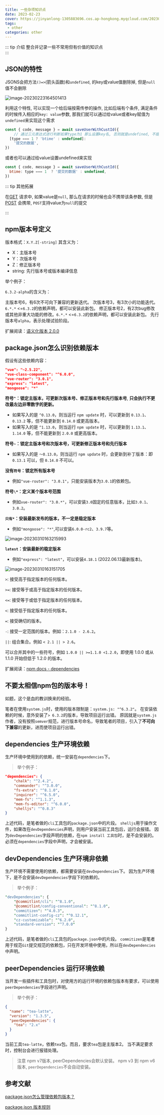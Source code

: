 ```yaml
---
title: 一些杂项知识点
date: 2023-02-23
cover: https://jinyanlong-1305883696.cos.ap-hongkong.myqcloud.com/202302231809603.jpg
tags:
 - other
categories: other
---
```


::: tip 介绍
整合并记录一些不常用但有价值的知识点 <br>
:::

<!-- more -->

## JSON的特性

JSONS会把方法`()=>`(箭头函数)和`undefined`, 的key或value值删除掉, 但是`null`值不会删除

![image-20230223164501413](https://jinyanlong-1305883696.cos.ap-hongkong.myqcloud.com/202302231646160.png)

利用这个特性, 可以实现一个给后端按需传参的操作, 比如后端有个条件, 满足条件的时候传入相应的`key: value`参数, 那我们就可以通过给value或者key赋值为`undefined`来实现这个需求

```js
const { code, message } = await saveUserWithCustId({
    // 通过三元表达式进行判断如果type为1 那么设置key名, 否则就是undefined, 不提交这个key
  [type === 1 ? 'btime' : undefined]:
    '提交的数据',
})

```

或者也可以通过给value设置undefined来实现

```js
const { code, message } = await saveUserWithCustId({
  btime: type === 1  ? '提交的数据' : undefined,
})

```

::: tip 其他拓展

在[GET](https://developer.mozilla.org/zh-CN/docs/Web/HTTP/Methods/GET) 请求中, 如果value是`null`, 那么在请求的时候也会不携带该条参数, 但是[POST](https://developer.mozilla.org/zh-CN/docs/Web/HTTP/Methods/POST) 会携带, `POST`支持value为`null`的提交

:::

## npm版本号定义

版本格式：`X.Y.Z[-string]`
 其含义为：

- X：主版本号
- Y：次版本号
- Z：修正版本号
- string: 先行版本号或版本编译信息

举个例子：

`6.3.2-alpha`的含义为：

主版本号6，有6次不可向下兼容的更新迭代。
 次版本号3，有3次小的功能迭代。`6.*.*` <=`6.3.2`的依赖声明，都可以安装此新包。
 修正版本号2，有2次bug修改或其他非重大功能的修改。`6.*.*` <=`6.3.2`的依赖声明，都可以安装此新包。
 先行版本号`alpha`，表示处理试验阶段。

扩展阅读：[语义化版本 2.0.0](https://semver.org/lang/zh-CN/#%E8%AF%AD%E4%B9%89%E5%8C%96%E7%89%88%E6%9C%AC-200)

## package.json怎么识别依赖版本

假设有这些依赖内容：

```json
"vue": "~2.5.22",
"vue-class-component": "^6.0.0",
"vue-router": "3.0.1",
"express": "latest",
"mongoose": "*"

```

**符号`^`：锁定主版本，可更新次版本号、修正版本号和先行版本号**, **只会执行不更改最左边非零数字的更新。** 

- 如果写入的是 `^0.13.0`，则当运行 `npm update` 时，可以更新到 `0.13.1`、`0.13.2` 等，但不能更新到 `0.14.0` 或更高版本。 
- 如果写入的是 `^1.13.0`，则当运行 `npm update` 时，可以更新到 `1.13.1`、`1.14.0` 等，但不能更新到 `2.0.0` 或更高版本。

**符号`~`：锁定主版本号和次版本号，可更新修正版本号和先行版本**

- 如果写入的是 `〜0.13.0`，则当运行 `npm update` 时，会更新到补丁版本：即 `0.13.1` 可以，但 `0.14.0` 不可以。

**没有`符号`：锁定所有版本号**

- 例如`"vue-router": "3.0.1"`，只能安装版本为`3.0.1`的依赖包。

**符号`\*`：定义某个版本号范围**

- 例如`vue-router": "3.0.*"`，可以安装`3.0`固定的任意版本，比如`3.0.1`、`3.0.2`。

**`只有*`：安装最新发布的版本，不一定是稳定版本**

* 例如`"mongoose": "*"`,可以安装`6.0.0-rc2`、`3.9.7`等。

![image-20230310163215993](https://jinyanlong-1305883696.cos.ap-hongkong.myqcloud.com/202303101632741.png)

**`latest`：安装最新的稳定版本**

* 例如`"express": "latest"`，可以安装`4.18.1` (2022.06.13最新版本)。

![image-20230310163151705](https://jinyanlong-1305883696.cos.ap-hongkong.myqcloud.com/202303101632731.png)

`>`: 接受高于指定版本的任何版本。

`>=`: 接受等于或高于指定版本的任何版本。

`<=`: 接受等于或低于指定版本的任何版本。

`<`: 接受低于指定版本的任何版本。

`=`: 接受确切的版本。

`-`: 接受一定范围的版本。例如：`2.1.0 - 2.6.2`。

`||`: 组合集合。例如 `< 2.1 || > 2.6`。

可以合并其中的一些符号，例如 `1.0.0 || >=1.1.0 <1.2.0`，即使用 1.0.0 或从 1.1.0 开始但低于 1.2.0 的版本。

扩展阅读：[npm docs - dependencies](https://link.juejin.cn/?target=https%3A%2F%2Fdocs.npmjs.com%2Fcli%2Fv7%2Fconfiguring-npm%2Fpackage-json%23dependencies)

## 不要太相信npm包的版本号！

如题，这个是血的教训换来的经验。

笔者在使用`system.js`时，使用的版本限制是：`system.js: "^6.3.2"`。
在安装依赖的时候，意外安装了`> 6.3.2`的版本，导致项目运行出错。
原因就是`system.js`作者，没有按照`semver`规范，进行版本号命名，导致笔者的项目，引入了**不可向下兼容**的更新，进而使项目运行出错。

## dependencies 生产环境依赖

生产环境中使用到的依赖，统一安装在`dependencies`下。

> 举个例子：

```json
"dependencies": {
	"chalk": "^2.4.2",
	"commander": "^3.0.0",
	"fs-extra": "^8.1.0",
	"inquirer": "^6.5.0",
	"mem-fs": "^1.1.3",
	"mem-fs-editor": "^6.0.0",
	"shelljs": "^0.8.3"
}

```

上述代码，是笔者做的`cli`工具包的`package.json`中的片段。
 `shelljs`用于操作文件，如果改在`devDependencies`声明，则用户安装当前工具包后，运行会报错。
 因为`devDependencies`字段声明的依赖，在`npm install 工具包`时，是不会安装的。必须在`dependencies`字段中声明，才会被安装。

## devDependencies 生产环境非依赖

生产环境不需要使用的依赖，都需要安装在`devDependencies`下。
 因为生产环境下，是不会安装`devDependencies`字段下的依赖的。

> 举个例子：

```perl
"devDependencies": {
	"@commitlint/cli": "^8.1.0",
	"@commitlint/config-conventional": "^8.1.0",
	"commitizen": "^4.0.3",
	"commitlint-config-cz": "^0.12.1",
	"cz-customizable": "^6.2.0",
	"standard-version": "^7.0.0"
}

```

上述代码，是笔者做的`cli`工具包的`package.json`中的片段。
 `commitizen`是笔者用于规范`Git`提交规范的依赖包，只在开发环境中使用，所以在`devDependencies`中声明。

## peerDependencies 运行环境依赖

当开发一些插件和工具包时，对使用方的运行环境的依赖包版本有要求，可以使用`peerDependencies`字段进行声明。

> 举个例子：

```json
{
  "name": "tea-latte",
  "version": "1.3.5",
  "peerDependencies": {
    "tea": "2.x"
  }
}

```

当前工具`tea-latte`，依赖`tea`包。而且，要求`tea`包是主版本2。
 当不满足要求时，控制台会进行报错处理。

> 注意
>  npm v7版本, peerDependencies会默认安装。
>  npm  v3 到 npm v6版本, `peerDependencies`不会自动安装。

## 参考文献

[package.json怎么管理依赖包版本？](https://juejin.cn/post/7108688424818704398)

[package.json 版本规则](https://juejin.cn/post/7038515143663157255)
